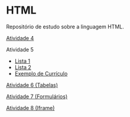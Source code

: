 # HTML
Repositório de estudo sobre a linguagem HTML.
<p><a href="https://stella-oliveira.github.io/HTML/Atividade%204/index.html" target="_blank">Atividade 4</a></p>
<p>Atividade 5</p>
  <ul>
    <li><a href="https://stella-oliveira.github.io/HTML/Atividade%205/lista-shopping.html" target="_blank">Lista 1</a></li>
    <li><a href="https://stella-oliveira.github.io/HTML/Atividade%205/lista-planeta.html" target="_blank">Lista 2</a></li>
    <li><a href="https://stella-oliveira.github.io/HTML/Atividade%205/curriculo.html" target="_blank">Exemplo de Currículo</a></li>
  </ul>
<p><a href="https://stella-oliveira.github.io/HTML/Atividade%206/tabelas.html" target="_blank">Atividade 6 (Tabelas)</a></p>
<p><a href="https://stella-oliveira.github.io/HTML/Atividade%207/formularios.html" target="_blank">Atividade 7 (Formulários)</a></p>
<p><a href="https://stella-oliveira.github.io/HTML/Atividade%208/index.html" target="_blank">Atividade 8 (Iframe)</a></p>
